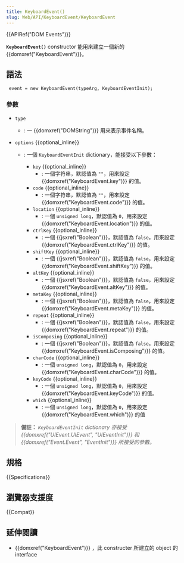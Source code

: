 ```yaml
---
title: KeyboardEvent()
slug: Web/API/KeyboardEvent/KeyboardEvent
---
```


{{APIRef("DOM Events")}}

**`KeyboardEvent()`** constructor 能用來建立一個新的 {{domxref("KeyboardEvent")}}。

## 語法

```plain
 event = new KeyboardEvent(typeArg, KeyboardEventInit);
```

### 參數

- `type`
  - : 一 {{domxref("DOMString")}} 用來表示事件名稱。
- `options` {{optional_inline}}

  - : 一個 `KeyboardEventInit` dictionary，能接受以下參數：

    - `key` {{optional_inline}}
      - : 一個字符串，默認值為 `""`，用來設定 {{domxref("KeyboardEvent.key")}} 的值。
    - `code` {{optional_inline}}
      - : 一個字符串，默認值為 `""`，用來設定 {{domxref("KeyboardEvent.code")}} 的值。
    - `location` {{optional_inline}}
      - : 一個 `unsigned long`，默認值為 `0`，用來設定 {{domxref("KeyboardEvent.location")}} 的值。
    - `ctrlKey` {{optional_inline}}
      - : 一個 {{jsxref("Boolean")}}，默認值為 `false`，用來設定 {{domxref("KeyboardEvent.ctrlKey")}} 的值。
    - `shiftKey` {{optional_inline}}
      - : 一個 {{jsxref("Boolean")}}，默認值為 `false`，用來設定 {{domxref("KeyboardEvent.shiftKey")}} 的值。
    - `altKey` {{optional_inline}}
      - : 一個 {{jsxref("Boolean")}}，默認值為 `false`，用來設定 {{domxref("KeyboardEvent.altKey")}} 的值。
    - `metaKey` {{optional_inline}}
      - : 一個 {{jsxref("Boolean")}}，默認值為 `false`，用來設定 {{domxref("KeyboardEvent.metaKey")}} 的值。
    - `repeat` {{optional_inline}}
      - : 一個 {{jsxref("Boolean")}}，默認值為 `false`，用來設定 {{domxref("KeyboardEvent.repeat")}} 的值。
    - `isComposing` {{optional_inline}}
      - : 一個 {{jsxref("Boolean")}}，默認值為 `false`，用來設定 {{domxref("KeyboardEvent.isComposing")}} 的值。
    - `charCode` {{optional_inline}}
      - : 一個 `unsigned long`，默認值為 `0`，用來設定 {{domxref("KeyboardEvent.charCode")}} 的值。
    - `keyCode` {{optional_inline}}
      - : 一個 `unsigned long`，默認值為 `0`，用來設定 {{domxref("KeyboardEvent.keyCode")}} 的值。
    - `which` {{optional_inline}}
      - : 一個 `unsigned long`，默認值為 `0`，用來設定 {{domxref("KeyboardEvent.which")}} 的值

> **備註：** _`KeyboardEventInit` dictionary 亦接受 {{domxref("UIEvent.UIEvent", "UIEventInit")}} 和{{domxref("Event.Event", "EventInit")}} 所接受的參數。_

## 規格

{{Specifications}}

## 瀏覽器支援度

{{Compat}}

## 延伸閱讀

- {{domxref("KeyboardEvent")}} ，此 constructer 所建立的 object 的 interface
